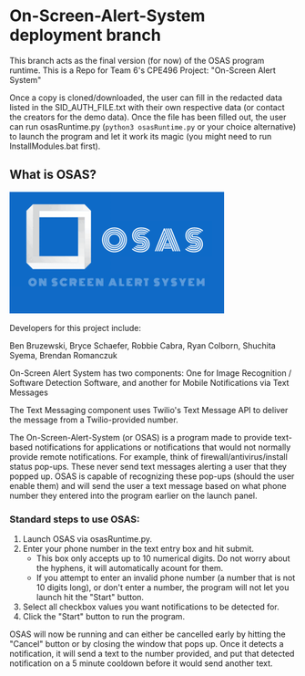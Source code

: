 # On-Screen-Alert-System deployment branch

This branch acts as the final version (for now) of the OSAS program runtime.
This is a Repo for Team 6's CPE496 Project: "On-Screen Alert System"

Once a copy is cloned/downloaded, the user can fill in the redacted data listed in the SID_AUTH_FILE.txt with their own respective data (or contact the creators for the demo data).
Once the file has been filled out, the user can run osasRuntime.py (`python3 osasRuntime.py` or your choice alternative) to launch the program and let it work its magic (you might need to run InstallModules.bat first).


## What is OSAS?

![The On Screen Alert System Logo](./osasLogoLarge.gif)

Developers for this project include:

Ben Bruzewski, Bryce Schaefer, Robbie Cabra, Ryan Colborn, Shuchita Syema, Brendan Romanczuk

On-Screen Alert System has two components: One for Image Recognition / Software Detection Software, and another for Mobile Notifications via Text Messages

The Text Messaging component uses Twilio's Text Message API to deliver the message from a Twilio-provided number.

The On-Screen-Alert-System (or OSAS) is a program made to provide text-based notifications for applications or notifications that would not normally provide remote notifications.
For example, think of firewall/antivirus/install status pop-ups. These never send text messages alerting a user that they popped up. OSAS is capable of recognizing these pop-ups (should the user enable them) and will send the user
a text message based on what phone number they entered into the program earlier on the launch panel.

### Standard steps to use OSAS:

1. Launch OSAS via osasRuntime.py.
2. Enter your phone number in the text entry box and hit submit.
   * This box only accepts up to 10 numerical digits. Do not worry about the hyphens, it will automatically acount for them.
   * If you attempt to enter an invalid phone number (a number that is not 10 digits long), or don't enter a number, the program will not let you launch hit the "Start" button.
3. Select all checkbox values you want notifications to be detected for.
4. Click the "Start" button to run the program.

OSAS will now be running and can either be cancelled early by hitting the "Cancel" button or by closing the window that pops up.
Once it detects a notification, it will send a text to the number provided, and put that detected notification on a 5 minute cooldown before it would send another text.